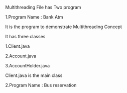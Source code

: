 Multithreading File has Two program

1.Program Name : Bank Atm

It is the program to demonstrate Multithreading Concept

It has three classes

1.Client.java

2.Account.java

3.AccountHolder.java

Client.java is the main class

2.Program Name : Bus reservation

